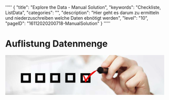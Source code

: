 '''''
{
"title": "Explore the Data - Manual Solution",
"keywords": "Checkliste, ListData",
"categories": "",
"description": "Hier geht es darum zu ermitteln und niederzuschreiben welche Daten ebnötigt werden",
"level": "10",
"pageID": "16112020200718-ManualSolution"
}
'''''

# Auflistung Datenmenge

![BannerChecklist](./../imgs/2020-11-19-08-20-02.png)


